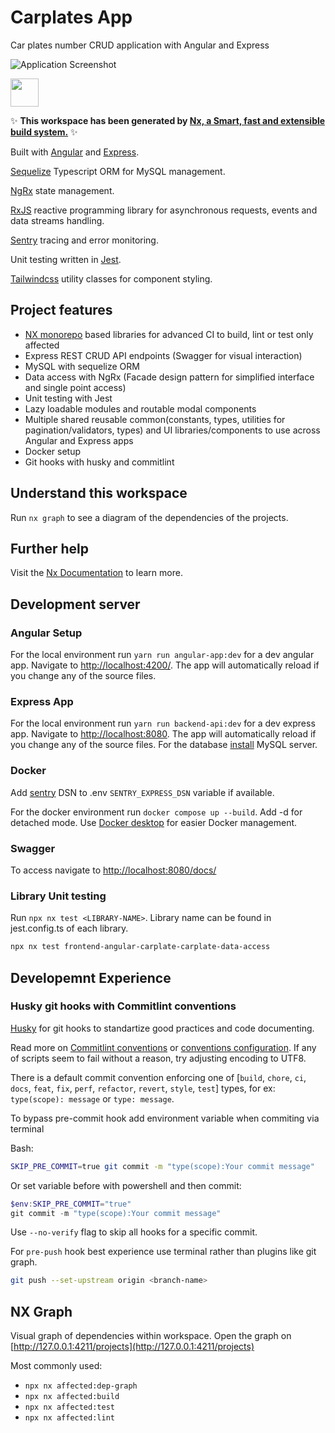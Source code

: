 # Carplates App

Car plates number CRUD application with Angular and Express

![Application Screenshot](./docs/assets/images/carplate-demo.gif)

<a alt="Nx logo" href="https://nx.dev" target="_blank" rel="noreferrer"><img src="https://raw.githubusercontent.com/nrwl/nx/master/images/nx-logo.png" width="45"></a>

✨ **This workspace has been generated by [Nx, a Smart, fast and extensible build system.](https://nx.dev)** ✨

Built with [Angular](https://angular.dev/) and [Express](https://expressjs.com/).

[Sequelize](https://sequelize.org/) Typescript ORM for MySQL management.

[NgRx](https://ngrx.io/) state management.

[RxJS](https://rxjs.dev/) reactive programming library for asynchronous requests, events and data streams handling.

[Sentry](https://docs.sentry.io/) tracing and error monitoring.

Unit testing written in [Jest](https://jestjs.io/).

[Tailwindcss](https://tailwindcss.com/) utility classes for component styling.

## Project features

- [NX monorepo](https://nx.dev/ci/features) based libraries for advanced CI to build, lint or test only affected
- Express REST CRUD API endpoints (Swagger for visual interaction)
- MySQL with sequelize ORM
- Data access with NgRx (Facade design pattern for simplified interface and single point access)
- Unit testing with Jest
- Lazy loadable modules and routable modal components
- Multiple shared reusable common(constants, types, utilities for pagination/validators, types) and UI libraries/components to use across Angular and Express apps
- Docker setup
- Git hooks with husky and commitlint

## Understand this workspace

Run `nx graph` to see a diagram of the dependencies of the projects.

## Further help

Visit the [Nx Documentation](https://nx.dev) to learn more.

## Development server

### Angular Setup

For the local environment run `yarn run angular-app:dev` for a dev angular app. Navigate to [http://localhost:4200/](http://localhost:4200/). The app will automatically reload if you change any of the source files.

### Express App

For the local environment run `yarn run backend-api:dev` for a dev express app. Navigate to [http://localhost:8080](http://localhost:8080/). The app will automatically reload if you change any of the source files. For the database [install](https://dev.mysql.com/downloads/mysql/) MySQL server.

### Docker

Add [sentry](https://sentry.io/) DSN to .env `SENTRY_EXPRESS_DSN` variable if available.

For the docker environment run `docker compose up --build`. Add -d for detached mode. Use [Docker desktop](https://www.docker.com/products/docker-desktop/) for easier Docker management.

### Swagger

To access navigate to [http://localhost:8080/docs/](http://localhost:8080/docs/)

### Library Unit testing

Run `npx nx test <LIBRARY-NAME>`. Library name can be found in jest.config.ts of each library.

```bash
npx nx test frontend-angular-carplate-carplate-data-access
```

## Developemnt Experience

### Husky git hooks with Commitlint conventions

[Husky](https://typicode.github.io/husky/) for git hooks to standartize good practices and code documenting.

Read more on [Commitlint conventions](https://www.npmjs.com/package/@commitlint/config-conventional) or [conventions configuration](https://commitlint.js.org). If any of scripts seem to fail without a reason, try adjusting encoding to UTF8.

There is a default commit convention enforcing one of [`build`, `chore`, `ci`, `docs`, `feat`, `fix`, `perf`, `refactor`, `revert`, `style`, `test`] types, for ex: `type(scope): message` or `type: message`.

To bypass pre-commit hook add environment variable when commiting via terminal

Bash:

```bash
SKIP_PRE_COMMIT=true git commit -m "type(scope):Your commit message"
```

Or set variable before with powershell and then commit:

```powershell
$env:SKIP_PRE_COMMIT="true"
git commit -m "type(scope):Your commit message"
```

Use `--no-verify` flag to skip all hooks for a specific commit.

For `pre-push` hook best experience use terminal rather than plugins like git graph.

```bash
git push --set-upstream origin <branch-name>
```

## NX Graph

Visual graph of dependencies within workspace. Open the graph on [http://127.0.0.1:4211/projects](http://127.0.0.1:4211/projects)

Most commonly used:

- `npx nx affected:dep-graph`
- `npx nx affected:build`
- `npx nx affected:test`
- `npx nx affected:lint`
